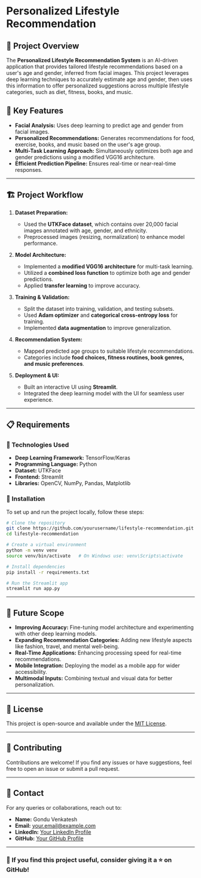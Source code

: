 # Personalized Lifestyle Recommendation

## 📌 Project Overview
The **Personalized Lifestyle Recommendation System** is an AI-driven application that provides tailored lifestyle recommendations based on a user's age and gender, inferred from facial images. This project leverages deep learning techniques to accurately estimate age and gender, then uses this information to offer personalized suggestions across multiple lifestyle categories, such as diet, fitness, books, and music.

## 🚀 Key Features
- **Facial Analysis:** Uses deep learning to predict age and gender from facial images.
- **Personalized Recommendations:** Generates recommendations for food, exercise, books, and music based on the user's age group.
- **Multi-Task Learning Approach:** Simultaneously optimizes both age and gender predictions using a modified VGG16 architecture.
- **Efficient Prediction Pipeline:** Ensures real-time or near-real-time responses.

---

## 🏗️ Project Workflow

1. **Dataset Preparation:**
   - Used the **UTKFace dataset**, which contains over 20,000 facial images annotated with age, gender, and ethnicity.
   - Preprocessed images (resizing, normalization) to enhance model performance.

2. **Model Architecture:**
   - Implemented a **modified VGG16 architecture** for multi-task learning.
   - Utilized a **combined loss function** to optimize both age and gender predictions.
   - Applied **transfer learning** to improve accuracy.

3. **Training & Validation:**
   - Split the dataset into training, validation, and testing subsets.
   - Used **Adam optimizer** and **categorical cross-entropy loss** for training.
   - Implemented **data augmentation** to improve generalization.

4. **Recommendation System:**
   - Mapped predicted age groups to suitable lifestyle recommendations.
   - Categories include **food choices, fitness routines, book genres, and music preferences**.

5. **Deployment & UI:**
   - Built an interactive UI using **Streamlit**.
   - Integrated the deep learning model with the UI for seamless user experience.

---

## 📋 Requirements
### 🔧 Technologies Used
- **Deep Learning Framework:** TensorFlow/Keras
- **Programming Language:** Python
- **Dataset:** UTKFace
- **Frontend:** Streamlit
- **Libraries:** OpenCV, NumPy, Pandas, Matplotlib

### 📌 Installation
To set up and run the project locally, follow these steps:
```bash
# Clone the repository
git clone https://github.com/yourusername/lifestyle-recommendation.git
cd lifestyle-recommendation

# Create a virtual environment
python -m venv venv
source venv/bin/activate   # On Windows use: venv\Scripts\activate

# Install dependencies
pip install -r requirements.txt

# Run the Streamlit app
streamlit run app.py
```

---

## 🔮 Future Scope
- **Improving Accuracy:** Fine-tuning model architecture and experimenting with other deep learning models.
- **Expanding Recommendation Categories:** Adding new lifestyle aspects like fashion, travel, and mental well-being.
- **Real-Time Applications:** Enhancing processing speed for real-time recommendations.
- **Mobile Integration:** Deploying the model as a mobile app for wider accessibility.
- **Multimodal Inputs:** Combining textual and visual data for better personalization.

---

## 📜 License
This project is open-source and available under the [MIT License](LICENSE).

---

## 🤝 Contributing
Contributions are welcome! If you find any issues or have suggestions, feel free to open an issue or submit a pull request.

---

## 📩 Contact
For any queries or collaborations, reach out to:
- **Name:** Gondu Venkatesh
- **Email:** your.email@example.com
- **LinkedIn:** [Your LinkedIn Profile](https://linkedin.com/in/yourprofile)
- **GitHub:** [Your GitHub Profile](https://github.com/yourusername)

---

### 🌟 If you find this project useful, consider giving it a ⭐ on GitHub!

